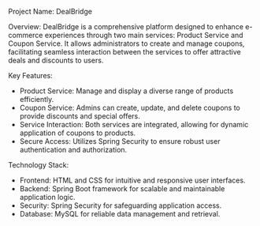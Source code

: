 Project Name: DealBridge

Overview:
DealBridge is a comprehensive platform designed to enhance e-commerce experiences through two main services: Product Service and Coupon Service. It allows administrators to create and manage coupons, facilitating seamless interaction between the services to offer attractive deals and discounts to users.

Key Features:
- Product Service: Manage and display a diverse range of products efficiently.
- Coupon Service: Admins can create, update, and delete coupons to provide discounts and special offers.
- Service Interaction: Both services are integrated, allowing for dynamic application of coupons to products.
- Secure Access: Utilizes Spring Security to ensure robust user authentication and authorization.

Technology Stack:
- Frontend: HTML and CSS for intuitive and responsive user interfaces.
- Backend: Spring Boot framework for scalable and maintainable application logic.
- Security: Spring Security for safeguarding application access.
- Database: MySQL for reliable data management and retrieval.
